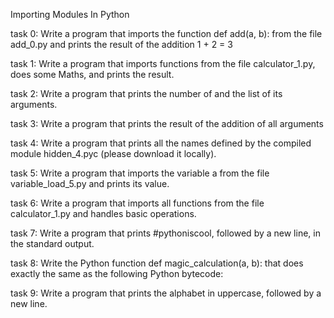 Importing Modules In Python

task 0:
Write a program that imports the function def add(a, b): from the file add_0.py and prints the result of the addition 1 + 2 = 3

task 1:
Write a program that imports functions from the file calculator_1.py, does some Maths, and prints the result.

task 2:
Write a program that prints the number of and the list of its arguments.

task 3:
Write a program that prints the result of the addition of all arguments

task 4:
Write a program that prints all the names defined by the compiled module hidden_4.pyc (please download it locally).

task 5:
Write a program that imports the variable a from the file variable_load_5.py and prints its value.

task 6:
Write a program that imports all functions from the file calculator_1.py and handles basic operations.

task 7:
Write a program that prints #pythoniscool, followed by a new line, in the standard output.

task 8:
Write the Python function def magic_calculation(a, b): that does exactly the same as the following Python bytecode:

task 9:
Write a program that prints the alphabet in uppercase, followed by a new line.
